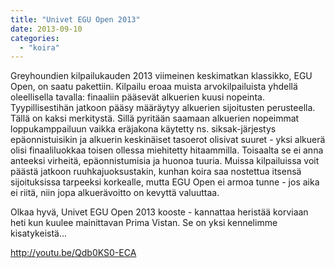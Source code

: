 ```yaml
---
title: "Univet EGU Open 2013"
date: 2013-09-10
categories: 
  - "koira"
---
```


Greyhoundien kilpailukauden 2013 viimeinen keskimatkan klassikko, EGU Open, on saatu pakettiin. Kilpailu eroaa muista arvokilpailuista yhdellä oleellisella tavalla: finaaliin pääsevät alkuerien kuusi nopeinta. Tyypillisestihän jatkoon pääsy määräytyy alkuerien sijoitusten perusteella. Tällä on kaksi merkitystä. Sillä pyritään saamaan alkuerien nopeimmat loppukamppailuun vaikka eräjakona käytetty ns. siksak-järjestys epäonnistuisikin ja alkuerin keskinäiset tasoerot olisivat suuret - yksi alkuerä olisi finaaliluokkaa toisen ollessa miehitetty hitaammilla. Toisaalta se ei anna anteeksi virheitä, epäonnistumisia ja huonoa tuuria. Muissa kilpailuissa voit päästä jatkoon ruuhkajuoksustakin, kunhan koira saa nostettua itsensä sijoituksissa tarpeeksi korkealle, mutta EGU Open ei armoa tunne - jos aika ei riitä, niin jopa alkuerävoitto on kevyttä valuuttaa.

<!--more-->

Olkaa hyvä, Univet EGU Open 2013 kooste - kannattaa heristää korviaan heti kun kuulee mainittavan Prima Vistan. Se on yksi kennelimme kisatykeistä...

http://youtu.be/Qdb0KS0-ECA
